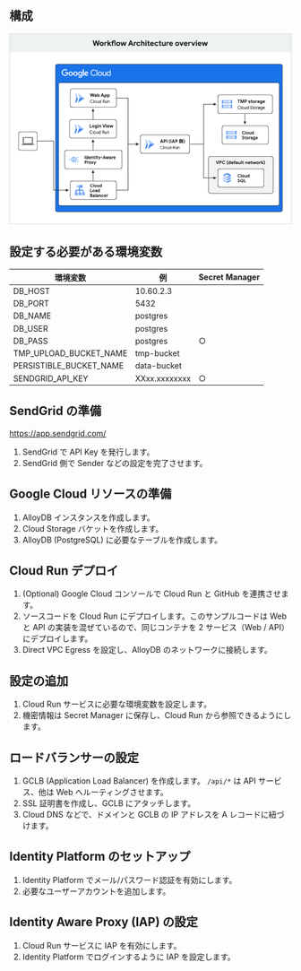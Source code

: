 ## 構成
![Architecture](./image/architecture.png)

## 設定する必要がある環境変数
| 環境変数 | 例 | Secret Manager |
| ------- | --- | --- |
| DB_HOST | 10.60.2.3 | |
| DB_PORT | 5432 | |
| DB_NAME | postgres | |
| DB_USER | postgres | |
| DB_PASS | postgres | ○ |
| TMP_UPLOAD_BUCKET_NAME | tmp-bucket | |
| PERSISTIBLE_BUCKET_NAME | data-bucket | |
| SENDGRID_API_KEY | XXxx.xxxxxxxx | ○ |

## SendGrid の準備  
https://app.sendgrid.com/
1. SendGrid で API Key を発行します。
2. SendGrid 側で Sender などの設定を完了させます。

## Google Cloud リソースの準備
1. AlloyDB インスタンスを作成します。
2. Cloud Storage バケットを作成します。
3. AlloyDB (PostgreSQL) に必要なテーブルを作成します。

## Cloud Run デプロイ
1. (Optional) Google Cloud コンソールで Cloud Run と GitHub を連携させます。
2. ソースコードを Cloud Run にデプロイします。このサンプルコードは Web と API の実装を混ぜているので、同じコンテナを 2 サービス（Web / API）にデプロイします。
3. Direct VPC Egress を設定し、AlloyDB のネットワークに接続します。

## 設定の追加
1. Cloud Run サービスに必要な環境変数を設定します。
2. 機密情報は Secret Manager に保存し、Cloud Run から参照できるようにします。

## ロードバランサーの設定
1. GCLB (Application Load Balancer) を作成します。 `/api/*` は API サービス、他は Web へルーティングさせます。
2. SSL 証明書を作成し、GCLB にアタッチします。
3. Cloud DNS などで、ドメインと GCLB の IP アドレスを A レコードに紐づけます。

## Identity Platform のセットアップ
1. Identity Platform でメール/パスワード認証を有効にします。
2. 必要なユーザーアカウントを追加します。

## Identity Aware Proxy (IAP) の設定
1. Cloud Run サービスに IAP を有効にします。
2. Identity Platform でログインするように IAP を設定します。
